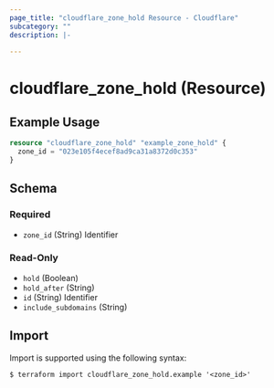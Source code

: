 ```yaml
---
page_title: "cloudflare_zone_hold Resource - Cloudflare"
subcategory: ""
description: |-
  
---
```


# cloudflare_zone_hold (Resource)



## Example Usage

```terraform
resource "cloudflare_zone_hold" "example_zone_hold" {
  zone_id = "023e105f4ecef8ad9ca31a8372d0c353"
}
```

<!-- schema generated by tfplugindocs -->
## Schema

### Required

- `zone_id` (String) Identifier

### Read-Only

- `hold` (Boolean)
- `hold_after` (String)
- `id` (String) Identifier
- `include_subdomains` (String)

## Import

Import is supported using the following syntax:

```shell
$ terraform import cloudflare_zone_hold.example '<zone_id>'
```
